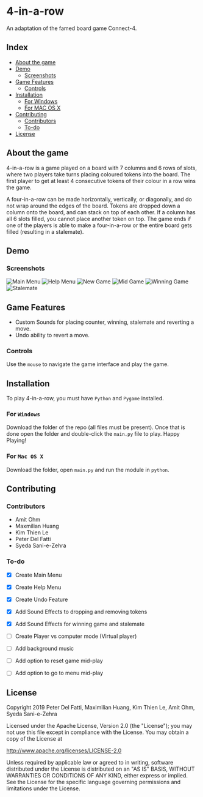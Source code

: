 # 4-in-a-row
An adaptation of the famed board game Connect-4.

## Index
- [About the game](https://github.com/manacute/Runtime-Terror-C4/blob/master/README.md#about-the-game)
- [Demo](https://github.com/manacute/Runtime-Terror-C4/blob/master/README.md#demo)
	- [Screenshots](https://github.com/manacute/Runtime-Terror-C4/blob/master/README.md#screenshots)
- [Game Features](https://github.com/manacute/Runtime-Terror-C4/blob/master/README.md#game-features)
	- [Controls](https://github.com/manacute/Runtime-Terror-C4/blob/master/README.md#controls)
- [Installation](https://github.com/manacute/Runtime-Terror-C4/blob/master/README.md#installation)
	- [For Windows](https://github.com/manacute/Runtime-Terror-C4/blob/master/README.md#for-windows)
	- [For MAC OS X](https://github.com/manacute/Runtime-Terror-C4/blob/master/README.md#for-mac-os-x)
- [Contributing](https://github.com/manacute/Runtime-Terror-C4/blob/master/README.md#contributing)
	- [Contributors](https://github.com/manacute/Runtime-Terror-C4/blob/master/README.md#contributors)
	- [To-do](https://github.com/manacute/Runtime-Terror-C4/blob/master/README.md#to-do)
- [License](https://github.com/manacute/Runtime-Terror-C4/blob/master/README.md#license)

## About the game
4-in-a-row is a game played on a board with 7 columns and 6 rows of slots, where two players take turns placing coloured tokens into the board. The first player to get at least 4 consecutive tokens of their colour in a row wins the game.

A four-in-a-row can be made horizontally, vertically, or diagonally, and do not wrap around the edges of the board. Tokens are dropped down a column onto the board, and can stack on top of each other. If a column has all 6 slots filled, you cannot place another token on top. The game ends if one of the players is able to make a four-in-a-row or the entire board gets filled (resulting in a stalemate).

## Demo
### Screenshots
![Main Menu](https://user-images.githubusercontent.com/47199055/54650981-2ac36680-4a87-11e9-92e1-a6bf399dcb3c.PNG)
![Help Menu](https://user-images.githubusercontent.com/47199055/54650984-2c8d2a00-4a87-11e9-8f3c-a41f28b22fa3.PNG)
![New Game](https://user-images.githubusercontent.com/47199055/54682643-e1eeca80-4ae5-11e9-87ee-6a297da0bc95.PNG)
![Mid Game](https://user-images.githubusercontent.com/47199055/54682646-e2876100-4ae5-11e9-8cda-35d313580333.PNG)
![Winning Game](https://user-images.githubusercontent.com/47199055/54682649-e4e9bb00-4ae5-11e9-9989-d1f5cc5a7eb6.PNG)
![Stalemate](https://user-images.githubusercontent.com/47199055/54682651-e5825180-4ae5-11e9-806c-db24d395d268.PNG)

## Game Features
- Custom Sounds for placing counter, winning, stalemate and reverting a move.
- Undo ability to revert a move.

### Controls
Use the `mouse` to navigate the game interface and play the game.

## Installation
To play 4-in-a-row, you must have `Python` and `Pygame` installed.

### For `Windows`
Download the folder of the repo (all files must be present). Once that is
done open the folder and double-click the `main.py` file to play.
Happy Playing!

### For `Mac OS X`
Download the folder, open `main.py` and run the module in `python`.

## Contributing
### Contributors
- Amit Ohm
- Maxmilian Huang
- Kim Thien Le
- Peter Del Fatti
- Syeda Sani-e-Zehra

### To-do
- [x] Create Main Menu
- [x] Create Help Menu
- [x] Create Undo Feature
- [x] Add Sound Effects to dropping and removing tokens
- [x] Add Sound Effects for winning game and stalemate
- [ ] Create Player vs computer mode (Virtual player)
- [ ] Add background music
- [ ] Add option to reset game mid-play
- [ ] Add option to go to menu mid-play


## License
Copyright 2019 Peter Del Fatti, Maximilian Huang, Kim Thien Le, Amit Ohm, Syeda Sani-e-Zehra

Licensed under the Apache License, Version 2.0 (the "License");
you may not use this file except in compliance with the License.
You may obtain a copy of the License at

http://www.apache.org/licenses/LICENSE-2.0

Unless required by applicable law or agreed to in writing, software
distributed under the License is distributed on an "AS IS" BASIS,
WITHOUT WARRANTIES OR CONDITIONS OF ANY KIND, either express or implied.
See the License for the specific language governing permissions and
limitations under the License.
